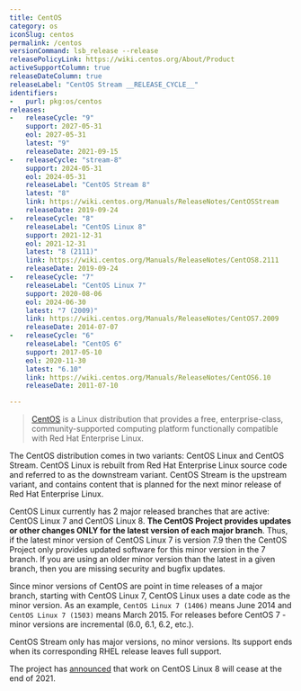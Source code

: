 ```yaml
---
title: CentOS
category: os
iconSlug: centos
permalink: /centos
versionCommand: lsb_release --release
releasePolicyLink: https://wiki.centos.org/About/Product
activeSupportColumn: true
releaseDateColumn: true
releaseLabel: "CentOS Stream __RELEASE_CYCLE__"
identifiers:
-   purl: pkg:os/centos
releases:
-   releaseCycle: "9"
    support: 2027-05-31
    eol: 2027-05-31
    latest: "9"
    releaseDate: 2021-09-15
-   releaseCycle: "stream-8"
    support: 2024-05-31
    eol: 2024-05-31
    releaseLabel: "CentOS Stream 8"
    latest: "8"
    link: https://wiki.centos.org/Manuals/ReleaseNotes/CentOSStream
    releaseDate: 2019-09-24
-   releaseCycle: "8"
    releaseLabel: "CentOS Linux 8"
    support: 2021-12-31
    eol: 2021-12-31
    latest: "8 (2111)"
    link: https://wiki.centos.org/Manuals/ReleaseNotes/CentOS8.2111
    releaseDate: 2019-09-24
-   releaseCycle: "7"
    releaseLabel: "CentOS Linux 7"
    support: 2020-08-06
    eol: 2024-06-30
    latest: "7 (2009)"
    link: https://wiki.centos.org/Manuals/ReleaseNotes/CentOS7.2009
    releaseDate: 2014-07-07
-   releaseCycle: "6"
    releaseLabel: "CentOS 6"
    support: 2017-05-10
    eol: 2020-11-30
    latest: "6.10"
    link: https://wiki.centos.org/Manuals/ReleaseNotes/CentOS6.10
    releaseDate: 2011-07-10

---
```


> [CentOS](https://centos.org/) is a Linux distribution that provides a free, enterprise-class, community-supported computing platform functionally compatible with Red Hat Enterprise Linux.

The CentOS distribution comes in two variants: CentOS Linux and CentOS Stream.  CentOS Linux is rebuilt from Red Hat Enterprise Linux source code and referred to as the downstream variant.  CentOS Stream is the upstream variant, and contains content that is planned for the next minor release of Red Hat Enterprise Linux.

CentOS Linux currently has 2 major released branches that are active: CentOS Linux 7 and CentOS Linux 8. **The CentOS Project provides updates or other changes ONLY for the latest version of each major branch**. Thus, if the latest minor version of CentOS Linux 7 is version 7.9 then the CentOS Project only provides updated software for this minor version in the 7 branch. If you are using an older minor version than the latest in a given branch, then you are missing security and bugfix updates.

Since minor versions of CentOS are point in time releases of a major branch, starting with CentOS Linux 7, CentOS Linux uses a date code as the minor version. As an example, `CentOS Linux 7 (1406)` means June 2014 and `CentOS Linux 7 (1503)` means March 2015. For releases before CentOS 7 - minor versions are incremental (6.0, 6.1, 6.2, etc.).

CentOS Stream only has major versions, no minor versions. Its support ends when its corresponding RHEL release leaves full support.

The project has [announced](https://blog.centos.org/2020/12/future-is-centos-stream/) that work on CentOS Linux 8 will cease at the end of 2021.
